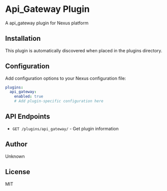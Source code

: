 # Api_Gateway Plugin

A api_gateway plugin for Nexus platform

## Installation

This plugin is automatically discovered when placed in the plugins directory.

## Configuration

Add configuration options to your Nexus configuration file:

```yaml
plugins:
  api_gateway:
    enabled: true
    # Add plugin-specific configuration here
```

## API Endpoints

- `GET /plugins/api_gateway/` - Get plugin information

## Author

Unknown

## License

MIT
